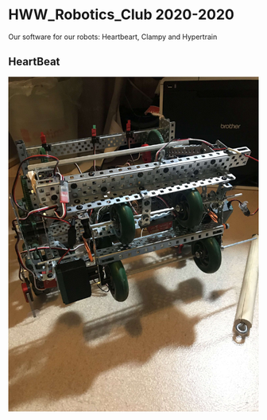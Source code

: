# HWW_Robotics_Club 2020-2020

Our software for our robots: Heartbeart, Clampy and Hypertrain


## HeartBeat
![alt text](https://github.com/Tony-j77/HWW_Robotics/blob/main/IMG_4092-2.jpg)
